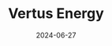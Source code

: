 ---  
layout: startup_page  
title: "Vertus Energy"  
id: "vertusenergy.com"  
permalink: "/vertusenergyvertusenergy.com06272024/"  
website: "https://www.vertusenergy.com/"  
funding_round: "Seed"  
funding_amount: "€8.75M"  
investors: "Energy Capital Ventures, Blackbird, Amadeus APEX Technology Fund, Aussie Angels"  
about: "Vertus Energy is an industrial biotech startup developing BRIO, a modular hardware unit that retrofits into anaerobic digestion plants to significantly increase energy generation from waste. Their technology improves efficiency and sustainability by controlling existing bacteria, offering a flexible solution for various scales and waste streams."  
markets: "Industrial Biotech, Renewable Energy, Waste Management, Energy Production"  
hq: "Klosterneuburg, Lower Austria, Austria"  
founded_year: "2021"  
linkedin: "https://www.linkedin.com/company/vertus-energy/"  
twitter: ""  
instagram: ""  
facebook: ""  
crunchbase: "https://www.crunchbase.com/organization/vertus-energy"  
pitchbook: "https://pitchbook.com/profiles/company/483185-08"  

date_display: "27-Jun-2024"  
date: "2024-06-27"

# SEO Optimization  
meta_title: "Vertus Energy - Seed Funding (€8.75M)"  
meta_description: "Vertus Energy, Vertus Energy is an industrial biotech startup developing BRIO, a modular hardware unit that retrofits into anaerobic digestion plants to significantl..."  
meta_keywords: "Vertus Energy, Industrial Biotech, Renewable Energy, Waste Management, Energy Production, Seed funding"  
canonical_url: "https://startup.projectstartups.com/vertusenergyvertusenergy.com06272024/"  
---